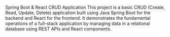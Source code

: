 Spring Boot & React CRUD Application
This project is a basic CRUD (Create, Read, Update, Delete) application built using 
Java Spring Boot for the backend and React for the frontend. 
It demonstrates the fundamental operations of a full-stack application by managing data
in a relational database using REST APIs and React components.
